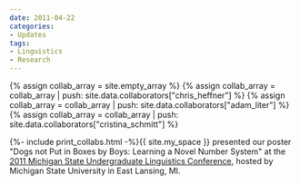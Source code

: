 ```yaml
---
date: 2011-04-22
categories:
- Updates
tags:
- Linguistics
- Research
---
```


{% assign collab_array = site.empty_array %}
{% assign collab_array = collab_array | push: site.data.collaborators["chris_heffner"] %}
{% assign collab_array = collab_array | push: site.data.collaborators["adam_liter"] %}
{% assign collab_array = collab_array | push: site.data.collaborators["cristina_schmitt"] %}

{%- include print_collabs.html -%}{{ site.my_space }}
presented our poster "Dogs not Put in Boxes by Boys: Learning a Novel Number System" at the <a href="https://sites.google.com/site/msuqualms/conferences/msulc">2011 Michigan State Undergraduate Linguistics Conference</a>, hosted by Michigan State University in East Lansing, MI.

<!-- more -->
